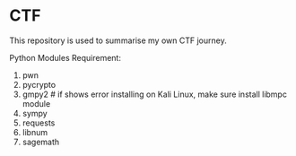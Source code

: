 # CTF

This repository is used to summarise my own CTF journey.

Python Modules Requirement:
1) pwn
2) pycrypto
3) gmpy2                   # if shows error installing on Kali Linux, make sure install libmpc module
4) sympy
5) requests
6) libnum
7) sagemath
